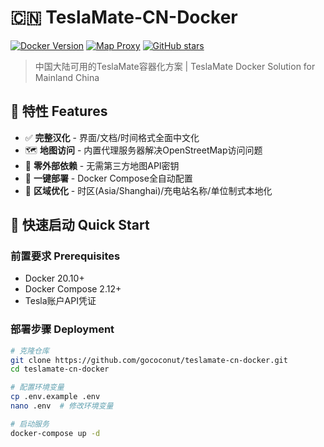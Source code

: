 <!-- README.md -->
# 🇨🇳 TeslaMate-CN-Docker 

[![Docker Version](https://img.shields.io/badge/docker-%3E%3D%2020.10-brightgreen)](https://docs.docker.com/) 
[![Map Proxy](https://img.shields.io/badge/map-proxy-brightgreen)](https://openstreetmap.org)
[![GitHub stars](https://img.shields.io/github/stars/gococonut/teslamate-cn-docker?style=social)](https://github.com/yourname/teslamate-cn-docker)

> 中国大陆可用的TeslaMate容器化方案 | TeslaMate Docker Solution for Mainland China


## 🌟 特性 Features
- ✅ ​**完整汉化** - 界面/文档/时间格式全面中文化  
- 🗺️ ​**地图访问** - 内置代理服务器解决OpenStreetMap访问问题
- 🚀 ​**零外部依赖** - 无需第三方地图API密钥
- 🐳 ​**一键部署** - Docker Compose全自动配置
- 📍 ​**区域优化** - 时区(Asia/Shanghai)/充电站名称/单位制式本地化

## 🚀 快速启动 Quick Start

### 前置要求 Prerequisites
- Docker 20.10+
- Docker Compose 2.12+
- Tesla账户API凭证

### 部署步骤 Deployment
```bash
# 克隆仓库
git clone https://github.com/gococonut/teslamate-cn-docker.git
cd teslamate-cn-docker

# 配置环境变量
cp .env.example .env
nano .env  # 修改环境变量

# 启动服务
docker-compose up -d
